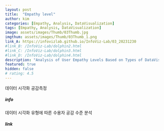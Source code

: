 ```yaml
---
layout: post
title:  "Empathy level"
author: kim
categories: [Empathy, Analysis, DataVisualization]
tags: [Empathy, Analysis, DataVisualization]
image: assets/images/Thumb/03Thumb.jpg
imgthum: assets/images/Thumb/03Thumb_1.png
link_A: https://infovizlab.github.io/InfoViz-Lab/03_20231230
#link_B: /InfoViz-Lab/dolphin2.html
#link_C: /InfoViz-Lab/dolphin3.html
#link_D: /InfoViz-Lab/dolphin4.html
description: "Analysis of User Empathy Levels Based on Types of DataVisualization"
featured: true
hidden: false
# rating: 4.5
---
```


데이터 시각화 공감측정

##### info
데이터 시각화 유형에 따른 수용자 공감 수준 분석

##### link

